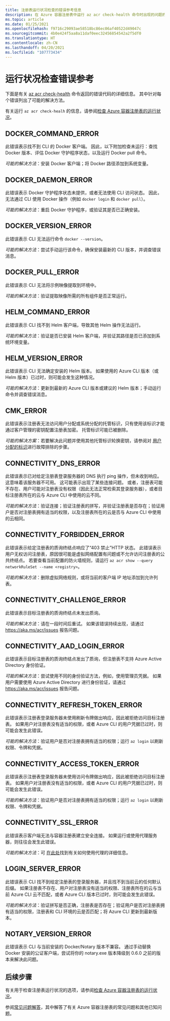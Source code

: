 ```yaml
---
title: 注册表运行状况检查的错误参考信息
description: 在 Azure 容器注册表中运行 az acr check-health 命令时出现的问题的错误代码及可能的解决方法
ms.topic: article
ms.date: 01/25/2021
ms.openlocfilehash: f9716c29093ae58518bc86ec06af40522d49047c
ms.sourcegitcommit: 4b0e424f5aa8a11daf0eec32456854542a2f5df0
ms.translationtype: HT
ms.contentlocale: zh-CN
ms.lasthandoff: 04/20/2021
ms.locfileid: "107773434"
---
```

# <a name="health-check-error-reference"></a>运行状况检查错误参考

下面是有关 [az acr check-health][az-acr-check-health] 命令返回的错误代码的详细信息。 其中针对每个错误列出了可能的解决方法。

有关运行 `az acr check-healh` 的信息，请参阅[检查 Azure 容器注册表的运行状况](container-registry-check-health.md)。

## <a name="docker_command_error"></a>DOCKER_COMMAND_ERROR

此错误表示找不到 CLI 的 Docker 客户端。 因此，以下附加检查未运行：查找 Docker 版本、评估 Docker 守护程序状态，以及运行 Docker pull 命令。

*可能的解决方法*：安装 Docker 客户端；将 Docker 路径添加到系统变量。

## <a name="docker_daemon_error"></a>DOCKER_DAEMON_ERROR

此错误表示 Docker 守护程序状态未提供，或者无法使用 CLI 访问状态。 因此，无法通过 CLI 使用 Docker 操作（例如 `docker login` 和 `docker pull`）。

*可能的解决方法*：重启 Docker 守护程序，或验证其是否已正确安装。

## <a name="docker_version_error"></a>DOCKER_VERSION_ERROR

此错误表示 CLI 无法运行命令 `docker --version`。

*可能的解决方法*：尝试手动运行该命令，确保安装最新的 CLI 版本，并调查错误消息。

## <a name="docker_pull_error"></a>DOCKER_PULL_ERROR

此错误表示 CLI 无法将示例映像提取到环境中。

*可能的解决方法*：验证提取映像所需的所有组件是否正常运行。

## <a name="helm_command_error"></a>HELM_COMMAND_ERROR

此错误表示 CLI 找不到 Helm 客户端，导致其他 Helm 操作无法运行。

*可能的解决方法*：验证是否已安装 Helm 客户端，并验证其路径是否已添加到系统环境变量。

## <a name="helm_version_error"></a>HELM_VERSION_ERROR

此错误表示 CLI 无法确定安装的 Helm 版本。 如果使用的 Azure CLI 版本（或 Helm 版本）已过时，则可能会发生这种情况。

*可能的解决方法*：更新到最新的 Azure CLI 版本或建议的 Helm 版本；手动运行命令并调查错误消息。

## <a name="cmk_error"></a>CMK_ERROR

此错误表示注册表无法访问用户分配或系统分配的托管标识，只有使用该标识才能通过客户管理的密钥配置注册表加密。 托管标识可能已被删除。  

*可能的解决方案*：若要解决此问题并使用其他托管标识轮换密钥，请参阅对 [用户分配的标识](container-registry-customer-managed-keys.md#troubleshoot)进行故障排除的步骤。

## <a name="connectivity_dns_error"></a>CONNECTIVITY_DNS_ERROR

此错误表示已对给定注册表登录服务器的 DNS 执行 ping 操作，但未收到响应。这意味着该服务器不可用。 这可能表示出现了某些连接问题。 或者，注册表可能不存在、用户可能对注册表没有权限（因此无法正常检索其登录服务器），或者目标注册表所在的云与 Azure CLI 中使用的云不同。

*可能的解决方法*：验证连接；验证注册表的拼写，并验证注册表是否存在；验证用户是否对注册表拥有适当的权限，以及注册表所在的云是否与 Azure CLI 中使用的云相同。

## <a name="connectivity_forbidden_error"></a>CONNECTIVITY_FORBIDDEN_ERROR

此错误表示给定注册表的质询终结点响应了“403 禁止”HTTP 状态。 此错误表示用户无权访问注册表，原因很可能是虚拟网络配置有问题或不允许访问注册表的公共终结点。 若要查看当前配置的防火墙规则，请运行 `az acr show --query networkRuleSet --name <registry>`。

*可能的解决方法*：删除虚拟网络规则，或将当前的客户端 IP 地址添加到允许列表。

## <a name="connectivity_challenge_error"></a>CONNECTIVITY_CHALLENGE_ERROR

此错误表示目标注册表的质询终结点未发出质询。

*可能的解决方法*：请在一段时间后重试。 如果该错误持续出现，请通过 https://aka.ms/acr/issues 报告问题。

## <a name="connectivity_aad_login_error"></a>CONNECTIVITY_AAD_LOGIN_ERROR

此错误表示目标注册表的质询终结点发出了质询，但注册表不支持 Azure Active Directory 身份验证。

*可能的解决方法*：尝试使用不同的身份验证方法，例如，使用管理员凭据。 如果用户需要使用 Azure Active Directory 进行身份验证，请通过 https://aka.ms/acr/issues 报告问题。

## <a name="connectivity_refresh_token_error"></a>CONNECTIVITY_REFRESH_TOKEN_ERROR

此错误表示注册表登录服务器未使用刷新令牌做出响应，因此被拒绝访问目标注册表。 如果用户对注册表没有适当的权限，或者 Azure CLI 的用户凭据已过时，则可能会发生此错误。

*可能的解决方法*：验证用户是否对注册表拥有适当的权限；运行 `az login` 以刷新权限、令牌和凭据。

## <a name="connectivity_access_token_error"></a>CONNECTIVITY_ACCESS_TOKEN_ERROR

此错误表示注册表登录服务器未使用访问令牌做出响应，因此被拒绝访问目标注册表。 如果用户对注册表没有适当的权限，或者 Azure CLI 的用户凭据已过时，则可能会发生此错误。

*可能的解决方法*：验证用户是否对注册表拥有适当的权限；运行 `az login` 以刷新权限、令牌和凭据。

## <a name="connectivity_ssl_error"></a>CONNECTIVITY_SSL_ERROR

此错误表示客户端无法与容器注册表建立安全连接。 如果运行或使用代理服务器，则往往会发生此错误。

*可能的解决方法*：可 [在此处](/cli/azure/use-cli-effectively)找到有关如何使用代理的详细信息。

## <a name="login_server_error"></a>LOGIN_SERVER_ERROR

此错误表示 CLI 找不到给定注册表的登录服务器，并且找不到当前云的任何默认后缀。 如果注册表不存在、用户对注册表没有适当的权限、注册表所在的云与当前 Azure CLI 云不匹配，或者 Azure CLI 版本已过时，则可能会发生此错误。

*可能的解决方法*：验证拼写是否正确，注册表是否存在；验证用户是否对注册表拥有适当的权限，注册表和 CLI 环境的云是否匹配；将 Azure CLI 更新到最新版本。

## <a name="notary_version_error"></a>NOTARY_VERSION_ERROR

此错误表示 CLI 与当前安装的 Docker/Notary 版本不兼容。 通过手动替换 Docker 安装的公证客户端，尝试将你的 notary.exe 版本降级到 0.6.0 之前的版本来解决此问题。

## <a name="next-steps"></a>后续步骤

有关用于检查注册表运行状况的选项，请参阅[检查 Azure 容器注册表的运行状况](container-registry-check-health.md)。

参阅[常见问题解答](container-registry-faq.md)，其中解答了有关 Azure 容器注册表的常见问题和其他已知问题。





<!-- LINKS - internal -->
[az-acr-check-health]: /cli/azure/acr#az_acr_check_health
